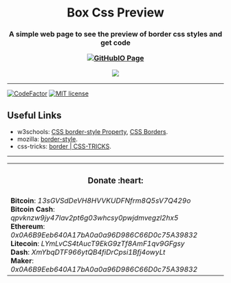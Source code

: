 <h1 align="center">
Box Css Preview


</h1>
<h3 align="center">
A simple web page to see the preview of border css styles and get code

[![GitHubIO Page](https://img.shields.io/static/v1?label=GitHub&message=IO&color=black&style=flat-square&logo=github)](https://mateusfg7.github.io/box-css-preview/)

<img src="https://i.imgur.com/1y4GCFW.png"/>

</h3>

---

[![CodeFactor](https://www.codefactor.io/repository/github/mateusfg7/box-css-preview/badge)](https://www.codefactor.io/repository/github/mateusfg7/box-css-preview) [![MIT license](https://img.shields.io/github/license/mateusfg7/box-css-preview?color=%23000)](LICENSE)

## Useful Links

- w3schools: [CSS border-style Property](https://www.w3schools.com/CSSref/pr_border-style.asp), [CSS Borders](https://www.w3schools.com/css/css_border.asp).
- mozilla: [border-style](https://developer.mozilla.org/en-US/docs/Web/CSS/border-style).
- css-tricks: [border | CSS-TRICKS](https://css-tricks.com/almanac/properties/b/border/).

---

<table align="center">
    <tr align="center">
        <td>
            <h3>Donate :heart:</h3>
        </td>
    </tr>
    <tr>
        <td>
            <b title="BTC">Bitcoin</b>: <em title="BTC">13sGVSdDeVH8HVVKUDFNfrm8Q5sV7Q429o</em>
            <br/>
            <b title="BCH">Bitcoin Cash</b>: <em title="BCH">qpvknzw9jy47lav2pt6g03whcsy0pwjdmvegzl2hx5</em>
            <br/>
            <b title="ETH">Ethereum</b>: <em title="ETH">0x0A6B9Eeb640A17bA0a0a96D986C66D0c75A39832</em>
            <br/>
            <b title="LTC">Litecoin</b>: <em title="LTC">LYmLvCS4tAucT9EkG9zTf8AmF1qv9GFgsy</em>
            <br/>
            <b title="DASH">Dash</b>: <em title="DASH">XmYbqDTF966ytQB4fiDrCpsi1Bfj4owyLt</em>
            <br/>
            <b title="MKR">Maker</b>: <em title="MKR">0x0A6B9Eeb640A17bA0a0a96D986C66D0c75A39832</em>
        </td>
    </tr>
</table>
